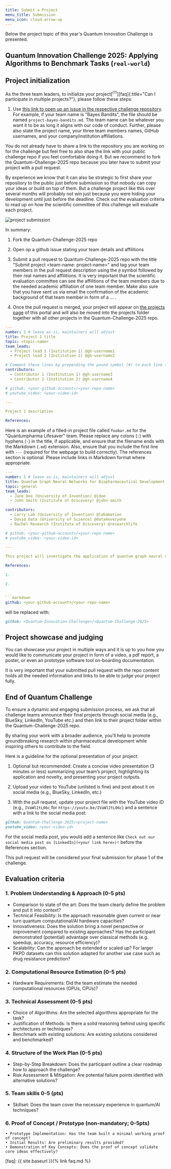 ```yaml
---
title: Submit a Project
menu_title: Submission
menu_icon: cloud-arrow-up
---
```


Below the project topic of this year's Quantum Innovation Challenge is presented.

## Quantum Innovation Challenge 2025: Applying Algorithms to Benchmark Tasks (`real-world`)


## Project initialization

As the three team leaders, to initialize your project[<sup>(?)</sup>][faq]{:title="Can I participate in multiple projects?"}, please follow these steps:

1. Use [this link to open up an issue in the respective challenge repository](https://github.com/BII-Quantum/quantum-challenge-2025/issues). For example, if your team name is "Bayes Bandits", the file should be named `project-bayes-bandits.md`.
The team name can be whatever you want it to be as long it aligns with our code of conduct.
Further, please also state the project name, your three team members names, GitHub usernames, and your company/institution affiliations.

You do not already have to share a link to the repository you are working on for the challenge but feel free to also shae the link with your public challenge repo if you feel comfortable doing it. But we recommend to fork the Quantum-Challenge-2025 repo because you later have to submit your project with a pull request.

By experience we know that it can also be strategic to first share your repository to the public just before submission so that nobody can copy your ideas or build on top of them. But a challenge project like this over several months will probably not win just because you were hiding your development until just before the deadline. Check out the evaluation criteria to read up on how the scientific committee of this challenge will evaluate each project.

![project submission](../assets/)

In summary:

1. Fork the Quantum-Challenge-2025 repo

2. Open op a github issue stating your team details and affilitions

3. Submit a pull request to Quantum-Challenge-2025 repo with the title "Submit project \<team-name: project-name\>" and tag your team members in the pull request description using the <code>@</code> symbol followed by their real names and affilitions. It is very important that the scientific evaluation committee can see the affilitions of the team members due to the needed academic affiliation of one team member. Make also sure that you have sent us via email the confirmation of the academic background of that team member in form of a ... .

4. Once the pull request is merged, your project will appear on [the projects page](_/../projects.md) of this portal and will also be moved into the projects folder together with all other projects in the Quantum-Challenge-2025 repo.

```yaml
---
number: 1 # leave as-is, maintainers will adjust
title: Project 1 title
topic: <topic-name>
team_leads:
  - Project lead 1 (Institution 1) @gh-username1
  - Project lead 2 (Institution 2) @gh-username2

# Comment these lines by prepending the pound symbol (#) to each line to hide these elements
contributors:
  - Contributor 1 (Institution 1) @gh-username3
  - Contributor 2 (Institution 2) @gh-username4

# github: <your-github-account>/<your-repo-name>
# youtube_video: <your-video-id>

---

Project 1 description

References:

```

Here is an example of a filled-in project file called `foobar.md` for the "Quantumpharma Lifesaver" team. Please replace any colons (`:`) with hyphens (`-`) in the title, if applicable, and ensure that the filename ends with the Markdown (`.md`) extension. Also, ensure that you include the first line with `---` (required for the webpage to build correctly). The references section is optional. Please include links in Markdown format where appropriate.

```yaml
---
number: 1 # leave as-is, maintainers will adjust
title: Quantum Graph Neural Networks for Biopharmaceutical Development
topic: general
team_leads:
  - Jane Doe (University of Invention) @jdoe
  - John Smith (Institute of Discovery) @john-smith

contributors:
  - Larry Lab (University of Invention) @labamation
  - David Data (University of Science) @data4everyone
  - Rachel Research (Institute of Discovery) @researchlife

# github: <your-github-account>/<your-repo-name>
# youtube_video: <your-video-id>

---

This project will investigate the application of quantum graph neural networks to pharmaceutical drug development involving several sub-algorithms with quantum computing simulators and quantum-inspired methods. A benchmarking study has been established and is presented in this project report.

References:

1. 

2. 


```markdown
github: <your-github-account>/<your-repo-name>
```

will be replaced with:
  
```markdown
github: <Quantum-Innovation-Challenge>/<Quantum-Challenge-2025>
```

## Project showcase and judging

You can showcase your project in multiple ways and it is up to you how you would like to communicate your project in form of a video, a pdf report, a poster, or even an prototype software tool on-boarding documentation.

It is very important that your submitted pull request with the repo content holds all the needed information and links to be able to judge your project fully.

## End of Quantum Challenge

To ensure a dynamic and engaging submission process, we ask that all challenge teams announce their final projects through social media (e.g., BlueSky, LinkedIn, YouTube etc.) and then link to their project folder within the Quantum-Challenge-2025 repo.

By sharing your work with a broader audience, you’ll help to promote groundbreaking research within pharmaceutical development while inspiring others to contribute to the field.

Here is a guideline for the optional presentation of your project:

1. Optional but recommended: Create a concise video presentation (3 minutes or less) summarizing your team’s project, highlighting its application and novelty, and presenting your project outputs.

2. Upload your video to YouTube (unlisted is fine) and post about it on social media (e.g., BlueSky, LinkedIn, etc.)

3. With the pull request, update your project file with the YouTube video ID (e.g., `IVaWl2tL06c` for `https://youtu.be/IVaWl2tL06c`) and a sentence with a link to the social media post:

```markdown
github: Quantum-Challenge-2025/<project-name>
youtube_video: <your-video-id>
```

For the social media post, you would add a sentence like `Check out our social media post on [LinkedIn](<your link here>)!` before the References section.

This pull request will be considered your final submission for phase 1 of the challenge.

## Evaluation criteria

### 1. Problem Understanding & Approach (0-5 pts)

- Comparison to state of the art: Does the team clearly define the problem and put it into context?
- Technical Feasibility: Is the approach reasonable given current or near turn quantum computational/AI hardware capacities? 
- Innovativeness: Does the solution bring a novel perspective or improvement compared to existing approaches? Has the participant demonstrated (potential) advantage over classical methods (e.g. speedup, accuracy, resource efficiency)? 
- Scalability: Can the approach be extended or scaled up? For larger PKPD datasets can this solution adapted for another use case such as drug resistance prediction?

### 2. Computational Resource Estimation (0-5 pts)
- Hardware Requirements: Did the team estimate the needed computational resources (GPUs, CPUs)? 

### 3. Technical Assessment (0-5 pts)
- Choice of Algorithms: Are the selected algorithms appropriate for the task?
- Justification of Methods: Is there a solid reasoning behind using specific architectures or techniques?
- Benchmark with existing solutions: Are existing solutions considered and benchmarked?

### 4. Structure of the Work Plan (0-5 pts)
- Step-by-Step Breakdown: Does the participant outline a clear roadmap how to approach the challenge?
- Risk Assessment & Mitigation: Are potential failure points identified with alternative solutions?

### 5. Team skills 0-5 (pts)
- Skillset: Does the team cover the necessary experience in quantum/AI techniques?

### 6. Proof of Concept / Prototype (non-mandatory; 0-5pts)
    • Prototype Implementation: Has the team built a minimal working proof of concept? 
    • Initial Results: Are preliminary results provided?
    • Demonstration of Key Concepts: Does the proof of concept validate core ideas effectively?

[faq]: {{ site.baseurl }}{% link faq.md %}

